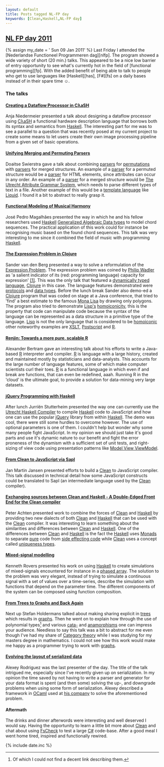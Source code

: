 ```yaml
---
layout: default
title: Posts tagged NL-FP day
keywords: [Clean,Haskell,NL-FP day]
---
```

<h2><a href="/NL-FP day/2011/01/09/NLFP-day.html">NL FP day 2011</a></h2>
{% assign my_date = ' Sun 09 Jan 2011' %}
Last Friday I attended the [Nederlandse Functioneel Programmeren dag][nlfp]. 
The program showed a wide variety of short (20 min.) talks. This
appeared to be a nice low barrier of entry opportunity to see what's
currently hot in the field of [functional programming][fp].
With the added benefit of being able to talk to people who get to use
languages like [Haskell][has], [F#][fs] on a daily bases instead of in
their spare time &#9786;.

### The talks

#### [Creating a Dataflow Processor in C&#955;aSH][dfp]

Anja Niedermeier presented a talk about designing a dataflow processor
using [C&#955;aSH][cash] a functional hardware description language that
borrows both its syntax and semantics from [Haskell][has]. The
interesting part for me was to see a parallel to a question that was
recently posed at my current project to create some means to let users
create their own image processing pipeline from a given set of basic
operations.

#### [Unifying Merging and Permuting Parsers][mpp]

Doaitse Swierstra gave a talk about combining [parsers][par] for
[permutations][perm] with [parsers][par] for merged structures. An
example of a [parser][par] for a permuted structure would be a
[parser][par] for HTML elements, since attributes can occur in any
order. An example of a [parser][par] for a merged structure would be
[The Utrecht Attribute Grammar System][uuagc], which needs to parse
different types of text in a file. Another example of this would be a
[template language][templ] like [Liquid][liq]. I found it a bit to
abstract to really grasp it.
 
#### [Functional Modeling of Musical Harmony][mus]

Jos&eacute; Pedro Magalh&atilde;es presented the way in which he and
his fellow researchers used [Haskell][has]
[Generalized Algebraic Data types][gadt] to model chord sequences. The
practical application of this work could for instance be recognising
music based on the found chord sequences. This talk was very
interesting to me since it combined the field of music with
programming [Haskell][has].  

#### [The Expression Problem in Clojure][cexp] 

Sander van den Berg presented a way to solve a reformulation of the
[Expression Problem][exp]. The expression problem was coined by
[Philip Wadler][wad] as 'a salient indicator of its (red: programming
language) capacity for expression' [\[1\]][expr]. This was the only talk
that featured a [dynamically typed language][dyn], [Clojure][cloj] in
this case. The language features demonstrated were [protocols][prot]
and [data types][dat]. Before the lunch break Sander also demo-ed a
[Clojure][cloj] program that was coded on stage at a Java conference,
that tried to 'find' a best estimate to the famous [Mona Lisa][mona]
by drawing only polygons. The program also tried to demonstrate
[Lisp's][lisp] [homoiconicity][hom], this is the property that code
can manipulate code because the syntax of the language can be
represented as a data structure in a primitive type of the language.
[Lisp][lisp] is not the only language that is considered to be
[homoiconic][hom] other noteworthy examples are [XSLT][xslt],
[Postscript][post] and [R][r].

#### [Renjin: Towards a more pure, scalable R][renjin]

Alexander Bertram gave an interesting talk about his efforts to write
a Java-based [R][r] interpreter and compiler. [R][r] is language with
a large history, created and maintained mostly by statisticians and
data-analysts. This accounts for the large number of language
features, some of which make computer scientists curl their toes.
[R][r] is a functional language in which even if and break are
functions, that can even be redefined, aaah. Running R in the 'cloud'
is the ultimate goal, to provide a solution for data-mining very large
datasets.

#### [jQuery Programming with Haskell][jqhas]

After lunch Jurri&euml;n Stutterheim presented the way one can
currently use the [Utrecht Haskell Compiler][uhc] to compile [Haskell][has]
code to JavaScript and how one can use the popular [jQuery][jq]
library from within [Haskell][has]. The demo was cool, there were
still some hurdles to overcome however. The use of optional parameters
is one of them. I couldn't help but wonder why some many people fight
JavaScript. In my opinion we should just take it's good parts and use
it's dynamic nature to our benefit and fight the error proneness of the
dynamism with a sufficient set of unit tests, and right-sizing of
view code using presentation patterns like [Model View ViewModel][mvvm].

#### [From Clean to JavaScript via Sapl][clja]

Jan Martin Jansen presented efforts to build a [Clean][clean] to
JavaScript compiler. This talk discussed in technical detail how some
JavaScript constructs could be translated to Sapl (an intermediate
language used by the [Clean][clean] compiler).

#### [Exchanging sources between Clean and Haskell - A Double-Edged Front End for the Clean compiler][hascl]
     
Peter Achten presented work to combine the forces of [Clean][clean]
and [Haskell][has] by providing two new dialects of both
[Clean][clean] and [Haskell][has] that can be used with the
[Clean][clean] compiler. It was interesting to learn something about
the similarities and differences between [Clean][clean] and
[Haskell][has]. One of the differences between [Clean][clean] and [Haskell][has]
is the fact the [Haskell][has] uses [Monads][mon] to separate
[pure][pure] code from [side effecting code][side] while
[Clean][clean] uses a concept called [uniqueness types][uniq].

#### [Mixed-signal modelling][mixm]

Kenneth Rovers presented his work on using [Haskell][has] to create simulations
of mixed-signals encountered for instance in a
[phased array][paa]. The solution to the problem was very
elegant, instead of trying to simulate a continuous signal with a set
of values over a time-series, describe the simulation with functions
that depend on the parameter time. The different components of the
system can be composed using function composition. 

#### [From Trees to Graphs and Back Again][ftgba]

Next up Stefan Holdermans talked about making sharing explicit in
[trees][tree] which results in [graphs][graph]. Then he went on to
explain how through the use of polynomial types[^1] and various
[cata-][cata] and [anamorphisms][anam] one can impress your audience.
Needless to say this talk was a bit to abstract for me even though
I've had my share of [Category theory][categ] while I was studying for
my masters degree in mathematics. I could not see how this work would
make me happy as a programmer trying to work with [graphs][graph].

[^1]: Of which I could not find a decent link describing them. 

#### [Evolving the layout of serialized data][eser]

Alexey Rodriguez was the last presenter of the day. The title of the
talk intrigued me, especially since I've recently given up on
serialization. In my opinion the time saved by not having to write a
parser and generator for your data format is spent (and then some)
solving the up-, and downgrade problems when using some form of
serialization. Alexey described a framework in [OCaml][ocaml] used at
[his company][vefa] to solve the aforementioned problem.

#### Aftermath

The drinks and dinner afterwords were interesting and well deserved I
would say. Having the opportunity to learn a little bit more about
[Clean][clean] and chat about using [FsCheck][fsc] to test a large
[C#][csharp] code-base. After a good meal I went home tired, inspired
and functionally rewired.

{% include date.inc %}

[csharp]: http://en.wikipedia.org/wiki/C_Sharp_(programming_language) "C#"
[fsc]: http://fscheck.codeplex.com/ "FsCheck"
[ocaml]: http://en.wikipedia.org/wiki/Ocaml "OCaml" 
[vefa]: http://www.vectorfabrics.com/ "VectorFabrics"
[eser]: http://caes.ewi.utwente.nl/External/NLFP/#evolvingthelayoutofserializeddata "Evolving the layout of serialized data"
[anam]: http://en.wikipedia.org/wiki/Anamorphism "Anamorphism"
[categ]: http://en.wikipedia.org/wiki/Category_theory "Category theory"
[cata]: http://en.wikipedia.org/wiki/Catamorphism "Catamorphism"
[graph]: http://en.wikipedia.org/wiki/Graph_(mathematics) "Graph"
[tree]: http://en.wikipedia.org/wiki/Tree_(data_structure) "Tree data structure"
[ftgba]:http://caes.ewi.utwente.nl/External/NLFP/#fromtreestographsandbackagain "From Trees to Graphs and Back Again"
[templ]: http://en.wikipedia.org/wiki/Template_engine_(web) "Template engine"
[liq]: http://www.liquidmarkup.org/ "Liquid"
[uuagc]: http://www.cs.uu.nl/wiki/bin/view/HUT/AttributeGrammarSystem "Utrecht University Attribute Grammar Compiler"
[mpp]: http://caes.ewi.utwente.nl/External/NLFP/#unifyingmergingandpermutingparsers "Unifing Merging and Permutating Parsers"
[par]: http://en.wikipedia.org/wiki/Parser "Parser"
[perm]: http://en.wikipedia.org/wiki/Permutation "Permutation"
[post]: http://en.wikipedia.org/wiki/PostScript_programming_language "PostScript"
[xslt]: http://en.wikipedia.org/wiki/XSLT "XSLT"
[hom]: http://en.wikipedia.org/wiki/Homoiconicity "Homoiconicity"
[mona]: http://en.wikipedia.org/wiki/Mona_Lisa "Mona Lisa"
[lisp]: http://en.wikipedia.org/wiki/Lisp_(programming_language) "Lisp" 
[paa]: http://en.wikipedia.org/wiki/Phased_array "Phased array"
[mixm]: http://caes.ewi.utwente.nl/External/NLFP/#mixedsignalmodelling "Mixed-signal modelling"
[pure]: http://en.wikipedia.org/wiki/Pure_function "Pure function"
[side]: http://en.wikipedia.org/wiki/Side_effect_(computer_science) "Side effects"
[uniq]: http://en.wikipedia.org/wiki/Uniqueness_type "Uniqueness type"
[mon]: http://www.haskell.org/haskellwiki/Monad "Monad"
[hascl]:http://caes.ewi.utwente.nl/External/NLFP/#cleanhaskell "Clean Haskell"
[expr]: http://www.daimi.au.dk/~madst/tool/papers/expression.txt "Expression problem paper"
[clja]: http://caes.ewi.utwente.nl/Exertnal/NLFP/#fromcleantojavascriptviasapl "From Clean to JavaScript via Sapl"
[jqhas]: http://caes.ewi.utwente.nl/External/NLFP/#jqueryprogrammingwithhaskell "jQuery Programming with Haskell"
[clean]: http://wiki.clean.cs.ru.nl/Clean "Clean"
[mvvm]: http://en.wikipedia.org/wiki/MVVM "Model View ViewModel"
[jq]: http://jquery.com/ "jQuery"
[uhc]: http://www.cs.uu.nl/wiki/UHC "Utrecht Haskell Compiler"
[r]: http://www.r-project.org/ "The R Project for Statistical Computing"
[renjin]: http://caes.ewi.utwente.nl/External/NLFP/#renjintowardsamorepurescalabler "Renjin: Towards a more pure, scalable R"
[dat]: http://clojure.org/datatypes "Clojure datatypes"
[prot]: http://clojure.org/Protocols "Clojure protocols"
[wad]: http://homepages.inf.ed.ac.uk/wadler/ "Phillip Wadler"
[cloj]: http://clojure.org/ "Clojure"
[dyn]: http://en.wikipedia.org/wiki/Type_system#Dynamic_typing "Dynamic Typing"
[cexp]: http://caes.ewi.utwente.nl/External/NLFP/#theexpressionprobleminclojure "The Expression Problem in Clojure"
[exp]: http://en.wikipedia.org/wiki/Expression_Problem "Expression Problem"
[nlfp]: http://caes.ewi.utwente.nl/External/NLFP/ "NL-FP Dag 2011"
[fp]: http://en.wikipedia.org/wiki/Functional_programming "Functional Programming"
[has]: http://www.haskell.org/haskellwiki/Haskell "Haskell"
[fs]: http://msdn.microsoft.com/fsharp/ "F#"
[dfp]: http://caes.ewi.utwente.nl/External/NLFP/#creatingadataflowprocessorinclash "Data Flow Processor"
[cash]: http://clash.ewi.utwente.nl/ClaSH/Index.html "C&#955;aSH" 
[mus]: http://caes.ewi.utwente.nl/External/NLFP/#functionalmodelingofmusicalharmony "Functional Modeling of Musical Harmony"
[gadt]: http://www.haskell.org/haskellwiki/GADT "Generalised algebraic datatype"


